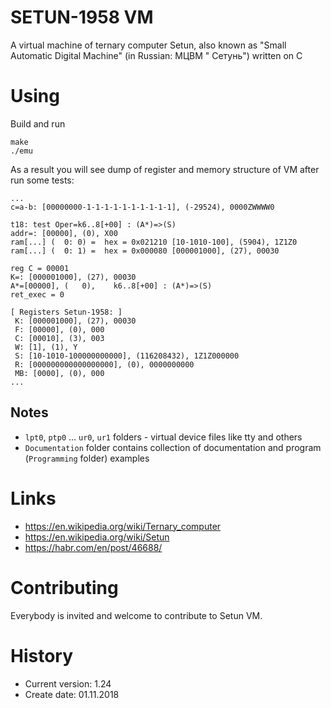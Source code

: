 SETUN-1958 VM
=============

A virtual machine of ternary computer Setun, also known as "Small Automatic Digital Machine" (in Russian: МЦВМ "
Сетунь") written on C

# Using

Build and run

```shell
make
./emu
```

As a result you will see dump of register and memory structure of VM after run some tests:

```shell
...
c=a-b: [00000000-1-1-1-1-1-1-1-1-1-1], (-29524), 0000ZWWWW0

t18: test Oper=k6..8[+00] : (A*)=>(S)
addr=: [00000], (0), X00
ram[...] (  0: 0) =  hex = 0x021210 [10-1010-100], (5904), 1Z1Z0
ram[...] (  0: 1) =  hex = 0x000080 [000001000], (27), 00030

reg C = 00001
K=: [000001000], (27), 00030
A*=[00000], (   0),    k6..8[+00] : (A*)=>(S)
ret_exec = 0

[ Registers Setun-1958: ]
 K: [000001000], (27), 00030
 F: [00000], (0), 000
 C: [00010], (3), 003
 W: [1], (1), Y
 S: [10-1010-100000000000], (116208432), 1Z1Z000000
 R: [000000000000000000], (0), 0000000000
 MB: [0000], (0), 000
...
```

## Notes

* `lpt0`, `ptp0` ... `ur0`, `ur1` folders - virtual device files like tty and others
* `Documentation` folder contains collection of documentation and program (`Programming` folder) examples

# Links

- <https://en.wikipedia.org/wiki/Ternary_computer>
- <https://en.wikipedia.org/wiki/Setun>
- <https://habr.com/en/post/46688/>

# Contributing

Everybody is invited and welcome to contribute to Setun VM.

# History

- Current version: 1.24
- Create date: 01.11.2018
